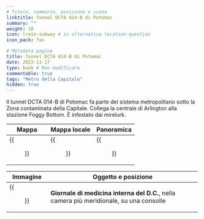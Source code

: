 ```yaml
---
# Titolo, sommario, posizione e icona
linktitle: Tunnel DCTA 014-B di Potomac
summary: ""
weight: 10
icon: train-subway # in alternativa location-question
icon_pack: fas

# Metadata pagina
title: Tunnel DCTA 014-B di Potomac
date: 2022-11-17
type: book # Non modificare
commentable: true
tags: "Metro della Capitale"
hidden: true
---
```



<div class="fo3">


Il tunnel DCTA 014-B di Potomac fa parte del sistema metropolitano sotto la Zona contaminata della Capitale. Collega la centrale di Arlington alla stazione Foggy Bottom. È infestato dai mirelurk.

| Mappa | Mappa locale | Panoramica |
| ----- | ------------ | ---------- |
|  {{<figure src="fo3/DCTA_tunnel_loc.webp">}} | {{<figure src="fo3/DCTA_Tunnel_014-B_Potomac_map.webp">}}  |  {{<figure src="fo3/Tunnel_Potomac.webp">}} |

| Immagine | Oggetto e posizione |
| -------- | ------------------- |
| {{<figure src="fo3/DC_Journal_of_IM_DCTA_tunnel_014-B_Potomac.webp">}}  | **Giornale di medicina interna del D.C.**, nella camera più meridionale, su una consolle  |

</div>
